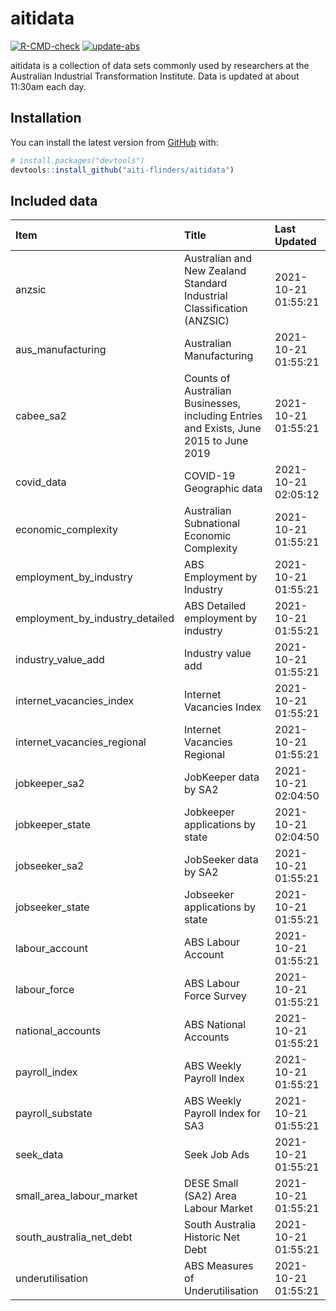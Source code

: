 
<!-- README.md is generated from README.Rmd. Please edit that file -->

# aitidata

<!-- badges: start -->

[![R-CMD-check](https://github.com/aiti-flinders/aitidata/actions/workflows/R-CMD-check.yaml/badge.svg)](https://github.com/aiti-flinders/aitidata/actions/workflows/R-CMD-check.yaml)
[![update-abs](https://github.com/aiti-flinders/aitidata/workflows/update-abs/badge.svg)](https://github.com/aiti-flinders/aitidata/actions)
<!-- badges: end -->

aitidata is a collection of data sets commonly used by researchers at
the Australian Industrial Transformation Institute. Data is updated at
about 11:30am each day.

## Installation

You can install the latest version from [GitHub](https://github.com/)
with:

``` r
# install.packages("devtools")
devtools::install_github("aiti-flinders/aitidata")
```

## Included data

| Item                               | Title                                                                                 | Last Updated        |
| :--------------------------------- | :------------------------------------------------------------------------------------ | :------------------ |
| anzsic                             | Australian and New Zealand Standard Industrial Classification (ANZSIC)                | 2021-10-21 01:55:21 |
| aus\_manufacturing                 | Australian Manufacturing                                                              | 2021-10-21 01:55:21 |
| cabee\_sa2                         | Counts of Australian Businesses, including Entries and Exists, June 2015 to June 2019 | 2021-10-21 01:55:21 |
| covid\_data                        | COVID-19 Geographic data                                                              | 2021-10-21 02:05:12 |
| economic\_complexity               | Australian Subnational Economic Complexity                                            | 2021-10-21 01:55:21 |
| employment\_by\_industry           | ABS Employment by Industry                                                            | 2021-10-21 01:55:21 |
| employment\_by\_industry\_detailed | ABS Detailed employment by industry                                                   | 2021-10-21 01:55:21 |
| industry\_value\_add               | Industry value add                                                                    | 2021-10-21 01:55:21 |
| internet\_vacancies\_index         | Internet Vacancies Index                                                              | 2021-10-21 01:55:21 |
| internet\_vacancies\_regional      | Internet Vacancies Regional                                                           | 2021-10-21 01:55:21 |
| jobkeeper\_sa2                     | JobKeeper data by SA2                                                                 | 2021-10-21 02:04:50 |
| jobkeeper\_state                   | Jobkeeper applications by state                                                       | 2021-10-21 02:04:50 |
| jobseeker\_sa2                     | JobSeeker data by SA2                                                                 | 2021-10-21 01:55:21 |
| jobseeker\_state                   | Jobseeker applications by state                                                       | 2021-10-21 01:55:21 |
| labour\_account                    | ABS Labour Account                                                                    | 2021-10-21 01:55:21 |
| labour\_force                      | ABS Labour Force Survey                                                               | 2021-10-21 01:55:21 |
| national\_accounts                 | ABS National Accounts                                                                 | 2021-10-21 01:55:21 |
| payroll\_index                     | ABS Weekly Payroll Index                                                              | 2021-10-21 01:55:21 |
| payroll\_substate                  | ABS Weekly Payroll Index for SA3                                                      | 2021-10-21 01:55:21 |
| seek\_data                         | Seek Job Ads                                                                          | 2021-10-21 01:55:21 |
| small\_area\_labour\_market        | DESE Small (SA2) Area Labour Market                                                   | 2021-10-21 01:55:21 |
| south\_australia\_net\_debt        | South Australia Historic Net Debt                                                     | 2021-10-21 01:55:21 |
| underutilisation                   | ABS Measures of Underutilisation                                                      | 2021-10-21 01:55:21 |
